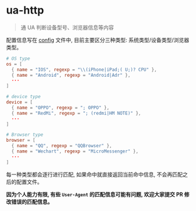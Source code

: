 # ua-http

> 通 UA 判断设备型号、浏览器信息等内容

配置信息写在 [config](config.toml) 文件中, 目前主要区分三种类型: 系统类型/设备类型/浏览器类型。

```toml
# OS type
os = [
  { name = "IOS", regexp = "\\(iPhone|iPad;( U;)? CPU" },
  { name = "Android", regexp = "Android|Adr" },
  ···
]

# device type
device = [
  { name = "OPPO", regexp = "; OPPO" },
  { name = "RedMi", regexp = "; (redmi|HM NOTE)" },
  ···
]

# Browser type
browser = [
  { name = "QQ", regexp = "QQBrowser" },
  { name = "Wechart", regexp = "MicroMessenger" },
  ···
]
```

每一种类型都会逐行进行匹配, 如果命中就直接返回当前命中信息, 不会再匹配之后的配置文件。

**因为个人能力有限, 有些 `User-Agent` 的匹配信息可能有问题, 欢迎大家提交 PR 修改错误的匹配信息。**
